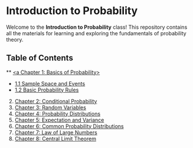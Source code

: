 # Introduction to Probability

Welcome to the **Introduction to Probability** class! This repository contains all the materials for learning and exploring the fundamentals of probability theory.

## Table of Contents

** [<a Chapter 1: Basics of Probability></a>](#chapter-1-basics-of-probability)  
   * [1.1 Sample Space and Events](#sample-space-and-events)  
   * [1.2 Basic Probability Rules](#basic-probability-rules)  
2. [Chapter 2: Conditional Probability](#chapter-2-conditional-probability)  
3. [Chapter 3: Random Variables](#chapter-3-random-variables)  
4. [Chapter 4: Probability Distributions](#chapter-4-probability-distributions)  
5. [Chapter 5: Expectation and Variance](#chapter-5-expectation-and-variance)  
6. [Chapter 6: Common Probability Distributions](#chapter-6-common-probability-distributions)  
7. [Chapter 7: Law of Large Numbers](#chapter-7-law-of-large-numbers)  
8. [Chapter 8: Central Limit Theorem](#chapter-8-central-limit-theorem)

